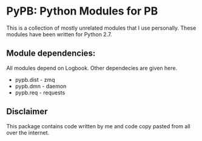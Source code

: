 PyPB: Python Modules for PB
===========================

This is a collection of mostly unrelated modules that I use personally. These
modules have been written for Python 2.7.

Module dependencies:
--------------------

All modules depend on Logbook. Other dependecies are given here.

* pypb.dist - zmq
* pypb.dmn  - daemon
* pypb.req  - requests

Disclaimer
----------

This package contains code written by me and code copy pasted from all over the
internet.
